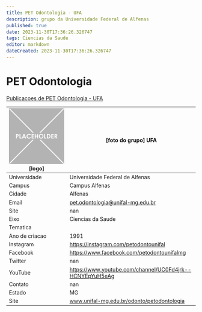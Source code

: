 ```yaml
---
title: PET Odontologia - UFA
description: grupo da Universidade Federal de Alfenas
published: true
date: 2023-11-30T17:36:26.326747
tags: Ciencias da Saude
editor: markdown
dateCreated: 2023-11-30T17:36:26.326747
---
```


# PET Odontologia

[Publicacoes de PET Odontologia - UFA](/atividade/128PETOdontologiaUFA/feed.md)

| ![placeholder.png](/placeholder.png) [logo] | [foto do grupo] UFA         |
| ------------------------------------------- | ------------------------------------------------- |
| Universidade                                | Universidade Federal de Alfenas      |
| Campus                                      | Campus Alfenas            |
| Cidade                                      | Alfenas             |
| Email                                       | pet.odontologia@unifal-mg.edu.br             |
| Site                                        | nan              |
| Eixo                                        | Ciencias da Saude              |
| Tematica                                    |           |
| Ano de criacao                              | 1991        |
| Instagram                                   | https://instagram.com/petodontounifal         |
| Facebook                                    | https://www.facebook.com/petodontounifalmg          |
| Twitter                                     | nan           |
| YouTube                                     | https://www.youtube.com/channel/UC0Fd4jrk--HCNYEpYuH5eAg           |
| Contato                                     | nan         |
| Estado                                      |  MG            |
| Site                                        | www.unifal-mg.edu.br/odonto/petodontologia |
